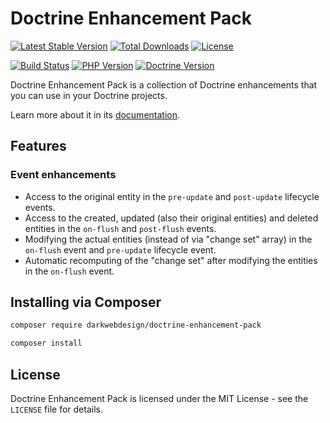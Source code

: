 # Doctrine Enhancement Pack

[![Latest Stable Version](https://poser.pugx.org/darkwebdesign/doctrine-enhancement-pack/v/stable?format=flat)](https://packagist.org/packages/darkwebdesign/doctrine-enhancement-pack)
[![Total Downloads](https://poser.pugx.org/darkwebdesign/doctrine-enhancement-pack/downloads?format=flat)](https://packagist.org/packages/darkwebdesign/doctrine-enhancement-pack)
[![License](https://poser.pugx.org/darkwebdesign/doctrine-enhancement-pack/license?format=flat)](https://packagist.org/packages/darkwebdesign/doctrine-enhancement-pack)

[![Build Status](https://github.com/darkwebdesign/doctrine-enhancement-pack/actions/workflows/build.yaml/badge.svg?branch=2.8)](https://github.com/darkwebdesign/doctrine-enhancement-pack/actions/workflows/build.yaml)
[![PHP Version](https://img.shields.io/badge/php-7.2%2B-777BB3.svg)](https://php.net/)
[![Doctrine Version](https://img.shields.io/badge/doctrine-2.8-2E6BC8.svg)](http://www.doctrine-project.org/)

Doctrine Enhancement Pack is a collection of Doctrine enhancements that you can use in your Doctrine projects.

Learn more about it in its [documentation](https://darkwebdesign.github.io/doctrine-enhancement-pack/docs/2.8).

## Features

### Event enhancements

* Access to the original entity in the `pre-update` and `post-update` lifecycle events.
* Access to the created, updated (also their original entities) and deleted entities in the `on-flush` and `post-flush` events.
* Modifying the actual entities (instead of via "change set" array) in the `on-flush` event and `pre-update` lifecycle event.
* Automatic recomputing of the "change set" after modifying the entities in the `on-flush` event.

## Installing via Composer

```bash
composer require darkwebdesign/doctrine-enhancement-pack
```

```bash
composer install
```

## License

Doctrine Enhancement Pack is licensed under the MIT License - see the `LICENSE` file for details.
